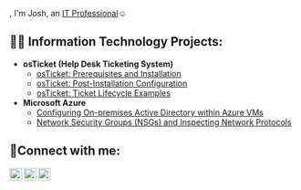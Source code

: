 , I'm Josh, an <a href="https://linkedin.com/in/Josh">IT Professional</a>☺</h1>

<h2>👨‍💻 Information Technology Projects:</h2>

- <b>osTicket (Help Desk Ticketing System)</b>
	- [osTicket: Prerequisites and Installation](https://github.com/joshmadakorcc/osticket-prereqs)
	- [osTicket: Post-Installation Configuration](https://github.com/joshmadakorcc/post-install-config)
	- [osTicket: Ticket Lifecycle Examples](https://github.com/joshmadakorcc/ticket-lifecycle)
- <b>Microsoft Azure</b>
	- [Configuring On-premises Active Directory within Azure VMs](https://github.com/joshmadakorcc/configure-ad)
	- [Network Security Groups (NSGs) and Inspecting Network Protocols](https://github.com/joshmadakorcc/azure-network-protocols)
    
 <h2>🤳Connect with me:</h2>

[<img align="left" alt="Josh | Twitter" width="22px" src="https://cdn.jsdelivr.net/npm/simple-icons@v3/icons/twitter.svg" />][twitter]
[<img align="left" alt="Josh | LinkedIn" width="22px" src="https://cdn.jsdelivr.net/npm/simple-icons@v3/icons/linkedin.svg" />][linkedin]
[<img align="left" alt="Josh | Instagram" width="22px" src="https://cdn.jsdelivr.net/npm/simple-icons@v3/icons/instagram.svg" />][instagram]

[twitter]: https://twitter.com/Josh
[instagram]: https://www.instagram.com/Josh
[linkedin]: https://linkedin.com/in/Josh
